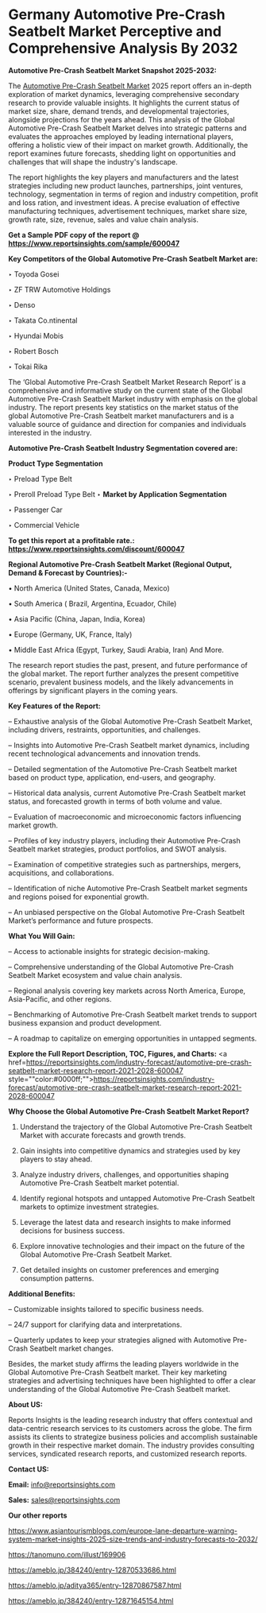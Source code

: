 # Germany Automotive Pre-Crash Seatbelt Market Perceptive and Comprehensive Analysis By 2032

<strong>Automotive Pre-Crash Seatbelt Market Snapshot 2025-2032:</strong>

The <a href=https://www.reportsinsights.com/sample/600047>Automotive Pre-Crash Seatbelt Market</a> 2025 report offers an in-depth exploration of market dynamics, leveraging comprehensive secondary research to provide valuable insights. It highlights the current status of market size, share, demand trends, and developmental trajectories, alongside projections for the years ahead. This analysis of the Global Automotive Pre-Crash Seatbelt Market delves into strategic patterns and evaluates the approaches employed by leading international players, offering a holistic view of their impact on market growth. Additionally, the report examines future forecasts, shedding light on opportunities and challenges that will shape the industry's landscape.

The report highlights the key players and manufacturers and the latest strategies including new product launches, partnerships, joint ventures, technology, segmentation in terms of region and industry competition, profit and loss ration, and investment ideas. A precise evaluation of effective manufacturing techniques, advertisement techniques, market share size, growth rate, size, revenue, sales and value chain analysis.

<strong>Get a Sample PDF copy of the report @ <a href=https://www.reportsinsights.com/sample/600047 style=color:#0000ff;>https://www.reportsinsights.com/sample/600047</a></strong>

<strong>Key Competitors of the Global Automotive Pre-Crash Seatbelt Market are:</strong>

‣ Toyoda Gosei

‣ ZF TRW Automotive Holdings

‣ Denso

‣ Takata
 Co.ntinental

‣ Hyundai Mobis

‣ Robert Bosch

‣ Tokai Rika

The ‘Global Automotive Pre-Crash Seatbelt Market Research Report’ is a comprehensive and informative study on the current state of the Global Automotive Pre-Crash Seatbelt Market industry with emphasis on the global industry. The report presents key statistics on the market status of the global Automotive Pre-Crash Seatbelt market manufacturers and is a valuable source of guidance and direction for companies and individuals interested in the industry.

<strong>Automotive Pre-Crash Seatbelt Industry Segmentation covered are:</strong>

<strong>Product Type Segmentation</strong>

‣ Preload Type Belt

‣ Preroll Preload Type Belt
‣ 
<strong>Market by Application Segmentation</strong>

‣ Passenger Car

‣ Commercial Vehicle

<strong>To get this report at a profitable rate.: <a href=https://www.reportsinsights.com/discount/600047 style=color:#0000ff;>https://www.reportsinsights.com/discount/600047</a></strong>

<strong>Regional Automotive Pre-Crash Seatbelt Market (Regional Output, Demand &amp; Forecast by Countries):-</strong>

• North America (United States, Canada, Mexico)

• South America ( Brazil, Argentina, Ecuador, Chile)

• Asia Pacific (China, Japan, India, Korea)

• Europe (Germany, UK, France, Italy)

• Middle East Africa (Egypt, Turkey, Saudi Arabia, Iran) And More.

The research report studies the past, present, and future performance of the global market. The report further analyzes the present competitive scenario, prevalent business models, and the likely advancements in offerings by significant players in the coming years.

<strong>Key Features of the Report:</strong>

– Exhaustive analysis of the Global Automotive Pre-Crash Seatbelt Market, including drivers, restraints, opportunities, and challenges.

– Insights into Automotive Pre-Crash Seatbelt market dynamics, including recent technological advancements and innovation trends.

– Detailed segmentation of the Automotive Pre-Crash Seatbelt market based on product type, application, end-users, and geography.

– Historical data analysis, current Automotive Pre-Crash Seatbelt market status, and forecasted growth in terms of both volume and value.

– Evaluation of macroeconomic and microeconomic factors influencing market growth.

– Profiles of key industry players, including their Automotive Pre-Crash Seatbelt market strategies, product portfolios, and SWOT analysis.

– Examination of competitive strategies such as partnerships, mergers, acquisitions, and collaborations.

– Identification of niche Automotive Pre-Crash Seatbelt market segments and regions poised for exponential growth.

– An unbiased perspective on the Global Automotive Pre-Crash Seatbelt Market’s performance and future prospects.

<strong>What You Will Gain:</strong>

– Access to actionable insights for strategic decision-making.

– Comprehensive understanding of the Global Automotive Pre-Crash Seatbelt Market ecosystem and value chain analysis.

– Regional analysis covering key markets across North America, Europe, Asia-Pacific, and other regions.

– Benchmarking of Automotive Pre-Crash Seatbelt market trends to support business expansion and product development.

– A roadmap to capitalize on emerging opportunities in untapped segments.

<strong>Explore the Full Report Description, TOC, Figures, and Charts:</strong>
<a href=https://reportsinsights.com/industry-forecast/automotive-pre-crash-seatbelt-market-research-report-2021-2028-600047 style=""color:#0000ff;"">https://reportsinsights.com/industry-forecast/automotive-pre-crash-seatbelt-market-research-report-2021-2028-600047</a>

<strong>Why Choose the Global Automotive Pre-Crash Seatbelt Market Report?</strong>

1. Understand the trajectory of the Global Automotive Pre-Crash Seatbelt Market with accurate forecasts and growth trends.

2. Gain insights into competitive dynamics and strategies used by key players to stay ahead.

3. Analyze industry drivers, challenges, and opportunities shaping Automotive Pre-Crash Seatbelt market potential.

4. Identify regional hotspots and untapped Automotive Pre-Crash Seatbelt markets to optimize investment strategies.

5. Leverage the latest data and research insights to make informed decisions for business success.

6. Explore innovative technologies and their impact on the future of the Global Automotive Pre-Crash Seatbelt Market.

7. Get detailed insights on customer preferences and emerging consumption patterns.

<strong>Additional Benefits:</strong>

– Customizable insights tailored to specific business needs.

– 24/7 support for clarifying data and interpretations.

– Quarterly updates to keep your strategies aligned with Automotive Pre-Crash Seatbelt market changes.

Besides, the market study affirms the leading players worldwide in the Global Automotive Pre-Crash Seatbelt market. Their key marketing strategies and advertising techniques have been highlighted to offer a clear understanding of the Global Automotive Pre-Crash Seatbelt market.

<strong><strong>About US</strong>:</strong>

Reports Insights is the leading research industry that offers contextual and data-centric research services to its customers across the globe. The firm assists its clients to strategize business policies and accomplish sustainable growth in their respective market domain. The industry provides consulting services, syndicated research reports, and customized research reports.

<strong>Contact US:</strong>

<p class=><b>Email:</b> <a href=mailto:info@reportsinsights.com>info@reportsinsights.com</a></p>
<p class=><b>Sales:</b> <a href=mailto:sales@reportsinsights.com>sales@reportsinsights.com</a></p>

<strong>Our other reports</strong>

<a href=https://www.asiantourismblogs.com/europe-lane-departure-warning-system-market-insights-2025-size-trends-and-industry-forecasts-to-2032/>https://www.asiantourismblogs.com/europe-lane-departure-warning-system-market-insights-2025-size-trends-and-industry-forecasts-to-2032/</a>

<a href=https://tanomuno.com/illust/169906>https://tanomuno.com/illust/169906</a>

<a href=https://ameblo.jp/384240/entry-12870533686.html>https://ameblo.jp/384240/entry-12870533686.html</a>

<a href=https://ameblo.jp/aditya365/entry-12870867587.html>https://ameblo.jp/aditya365/entry-12870867587.html</a>

<a href=https://ameblo.jp/384240/entry-12871645154.html>https://ameblo.jp/384240/entry-12871645154.html</a>

